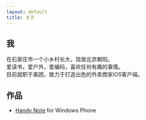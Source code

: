 ```yaml
---
layout: default
title: 关于
---
```


## 我
在石家庄市一个小乡村长大，现居北京朝阳。<br>
爱读书，爱户外，爱编码，喜欢任何有趣的事情。<br>
目前就职于美团，致力于打造出色的外卖商家iOS客户端。

## 作品
- [Handy Note](https://www.microsoft.com/en-us/store/p/handy-note-free/9nblggh09p9z) for Windows Phone 


